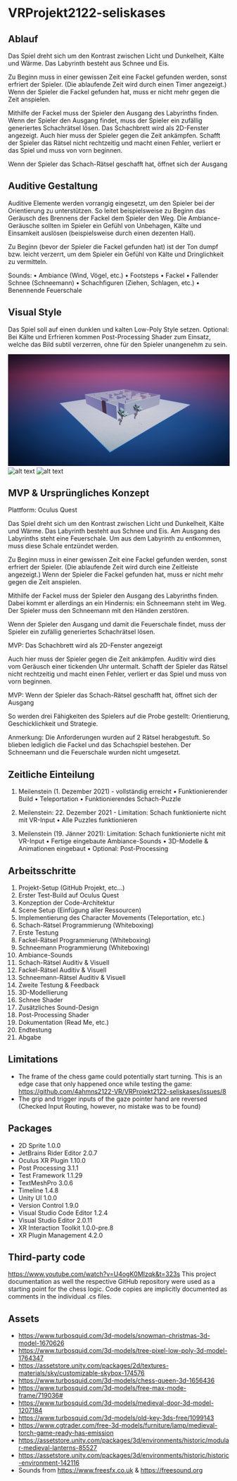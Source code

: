 # VRProjekt2122-seliskases

## Ablauf
Das Spiel dreht sich um den Kontrast zwischen Licht und Dunkelheit, Kälte und
Wärme. Das Labyrinth besteht aus Schnee und Eis.

Zu Beginn muss in einer gewissen Zeit eine Fackel gefunden werden, sonst erfriert
der Spieler. (Die ablaufende Zeit wird durch einen Timer angezeigt.) Wenn der
Spieler die Fackel gefunden hat, muss er nicht mehr gegen die Zeit anspielen.

Mithilfe der Fackel muss der Spieler den Ausgang des Labyrinths finden. Wenn der Spieler den Ausgang findet, muss der Spieler
ein zufällig generiertes Schachrätsel lösen. Das Schachbrett wird als 2D-Fenster angezeigt.
Auch hier muss der Spieler gegen die Zeit ankämpfen. Schafft der Spieler das Rätsel nicht rechtzeitig und macht einen Fehler, verliert er das Spiel und muss von vorn beginnen.

Wenn der Spieler das Schach-Rätsel geschafft hat, öffnet sich der Ausgang

## Auditive Gestaltung
Auditive Elemente werden vorrangig eingesetzt, um den Spieler bei der Orientierung
zu unterstützen. So leitet beispielsweise zu Beginn das Geräusch des Brennens der
Fackel dem Spieler den Weg.
Die Ambiance-Geräusche sollten im Spieler ein Gefühl von Unbehagen, Kälte und
Einsamkeit auslösen (beispielsweise durch einen dezenten Hall).

Zu Beginn (bevor der Spieler die Fackel gefunden hat) ist der Ton dumpf bzw. leicht
verzerrt, um dem Spieler ein Gefühl von Kälte und Dringlichkeit zu vermitteln.

Sounds:
• Ambiance (Wind, Vögel, etc.)
• Footsteps
• Fackel
• Fallender Schnee (Schneemann)
• Schachfiguren (Ziehen, Schlagen, etc.)
• Benennende Feuerschale

## Visual Style
Das Spiel soll auf einen dunklen und kalten Low-Poly Style setzen.
Optional: Bei Kälte und Erfrieren kommen Post-Processing Shader zum Einsatz,
welche das Bild subtil verzerren, ohne für den Spieler unangenehm zu sein.

![alt text](/Screenshots/Screenshot_01.png)
![alt text](/Screenshots/Screenshot_02.png)
![alt text](/Screenshots/Screenshot_03.png)

## MVP & Ursprüngliches Konzept
Plattform: Oculus Quest

Das Spiel dreht sich um den Kontrast zwischen Licht und Dunkelheit, Kälte und
Wärme. Das Labyrinth besteht aus Schnee und Eis. Am Ausgang des Labyrinths
steht eine Feuerschale. Um aus dem Labyrinth zu entkommen, muss diese Schale
entzündet werden.

Zu Beginn muss in einer gewissen Zeit eine Fackel gefunden werden, sonst erfriert
der Spieler. (Die ablaufende Zeit wird durch eine Zeitleiste angezeigt.) Wenn der
Spieler die Fackel gefunden hat, muss er nicht mehr gegen die Zeit anspielen.

Mithilfe der Fackel muss der Spieler den Ausgang des Labyrinths finden. Dabei
kommt er allerdings an ein Hindernis: ein Schneemann steht im Weg. Der Spieler
muss den Schneemann mit den Händen zerstören.

Wenn der Spieler den Ausgang und damit die Feuerschale findet, muss der Spieler
ein zufällig generiertes Schachrätsel lösen.

MVP: Das Schachbrett wird als 2D-Fenster angezeigt

Auch hier muss der Spieler gegen die Zeit ankämpfen. Auditiv wird dies vom
Geräusch einer tickenden Uhr untermalt. Schafft der Spieler das Rätsel nicht
rechtzeitig und macht einen Fehler, verliert er das Spiel und muss von vorn
beginnen.

MVP: Wenn der Spieler das Schach-Rätsel geschafft hat, öffnet sich der Ausgang

So werden drei Fähigkeiten des Spielers auf die Probe gestellt: Orientierung,
Geschicklichkeit und Strategie.

Anmerkung: Die Anforderungen wurden auf 2 Rätsel herabgestuft. So blieben lediglich die Fackel und das Schachspiel bestehen. Der Schneemann und die Feuerschale wurden nicht umgesetzt.

## Zeitliche Einteilung
1. Meilenstein (1. Dezember 2021) - vollständig erreicht
• Funktionierender Build
• Teleportation
• Funktionierendes Schach-Puzzle

2. Meilenstein: 22. Dezember 2021 - Limitation: Schach funktionierte nicht mit VR-Input
• Alle Puzzles funktionieren

3. Meilenstein (19. Jänner 2021): Limitation: Schach funktionierte nicht mit VR-Input
• Fertige eingebaute Ambiance-Sounds
• 3D-Modelle & Animationen eingebaut
• Optional: Post-Processing

## Arbeitsschritte
1. Projekt-Setup (GitHub Projekt, etc…)
2. Erster Test-Build auf Oculus Quest
3. Konzeption der Code-Architektur
4. Scene Setup (Einfügung aller Ressourcen)
5. Implementierung des Character Movements (Teleportation, etc.)
6. Schach-Rätsel Programmierung (Whiteboxing)
7. Erste Testung
8. Fackel-Rätsel Programmierung (Whiteboxing)
9. Schneemann Programmierung (Whiteboxing)
10. Ambiance-Sounds
11. Schach-Rätsel Auditiv & Visuell
12. Fackel-Rätsel Auditiv & Visuell
13. Schneemann-Rätsel Auditiv & Visuell
14. Zweite Testung & Feedback
15. 3D-Modellierung
16. Schnee Shader
17. Zusätzliches Sound-Design
18. Post-Processing Shader
19. Dokumentation (Read Me, etc.)
20. Endtestung
21. Abgabe

## Limitations
 - The frame of the chess game could potentially start turning. This is an edge case that only happened once while testing the game: https://github.com/4ahmns2122-VR/VRProjekt2122-seliskases/issues/8
 - The grip and trigger inputs of the gaze pointer hand are reversed (Checked Input Routing, however, no mistake was to be found)

## Packages

- 2D Sprite 1.0.0
- JetBrains Rider Editor 2.0.7
- Oculus XR Plugin 1.10.0
- Post Processing 3.1.1
- Test Framework 1.1.29
- TextMeshPro 3.0.6
- Timeline 1.4.8
- Unity UI 1.0.0
- Version Control 1.9.0
- Visual Studio Code Editor 1.2.4
- Visual Studio Editor 2.0.11
- XR Interaction Toolkit 1.0.0-pre.8
- XR Plugin Management 4.2.0

## Third-party code
https://www.youtube.com/watch?v=U4ogK0MIzqk&t=323s
This project documentation as well the respective GitHub repository were used as a starting point for the chess logic. Code copies are implicitly documented as comments in the individual .cs files.

## Assets
 - https://www.turbosquid.com/3d-models/snowman-christmas-3d-model-1670626
 - https://www.turbosquid.com/3d-models/tree-pixel-low-poly-3d-model-1764347
 - https://assetstore.unity.com/packages/2d/textures-materials/sky/customizable-skybox-174576
 - https://www.turbosquid.com/3d-models/chess-queen-3d-1656436
 - https://www.turbosquid.com/3d-models/free-max-mode-frame/719036#
 - https://www.turbosquid.com/3d-models/medieval-door-3d-model-1207184
 - https://www.turbosquid.com/3d-models/old-key-3ds-free/1099143
 - https://www.cgtrader.com/free-3d-models/furniture/lamp/medieval-torch-game-ready-has-emission
 - https://assetstore.unity.com/packages/3d/environments/historic/modular-medieval-lanterns-85527
 - https://assetstore.unity.com/packages/3d/environments/historic/historic-environment-142116
 - Sounds from https://www.freesfx.co.uk & https://freesound.org
